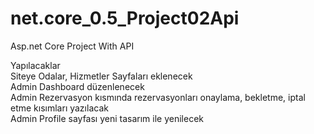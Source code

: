 # net.core_0.5_Project02Api
Asp.net Core Project With API

Yapılacaklar <br>
Siteye Odalar, Hizmetler Sayfaları eklenecek <br>
Admin Dashboard düzenlenecek <br> 
Admin Rezervasyon kısmında rezervasyonları onaylama, bekletme, iptal etme kısımları yazılacak <br>
Admin Profile sayfası yeni tasarım ile yenilecek <br>
